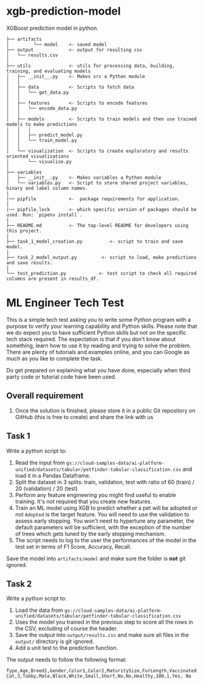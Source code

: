 # xgb-prediction-model 
XGBoost prediction model in python. 
```XGB-PREDICTION-MODEL 
├── artifacts   
│         └── model    <- saved model 
├── output             <- output for resulting csv
│   └── results.csv  
│                     
├── utils              <- utils for processing data, building, training, and evaluating models 
│   ├── __init__.py    <- Makes src a Python module 
│   │
│   ├── data           <- Scripts to fetch data 
│   │   └── get_data.py 
│   │
│   ├── features       <- Scripts to encode features  
│   │   └── encode_data.py 
│   │
│   ├── models         <- Scripts to train models and then use trained models to make predictions 
│   │   │                   
│   │   ├── predict_model.py  
│   │   └── train_model.py  
│   │
│   └── visualization  <- Scripts to create exploratory and results oriented visualizations
│       └── visualize.py  
| 
├── variables   
|   ├── __init__.py    <- Makes variables a Python module   
│   └── variables.py   <- Script to store shared project variables, binary and label column names.  
| 
|── pipfile            <-  package requirements for application.  
|
|── pipfile.lock       <- which specific version of packages should be used. Run: `pipenv install`. 
| 
├── README.md          <- The top-level README for developers using this project. 
│ 
├── task_1_model_creation.py          <- script to train and save model.  
| 
├── task_2_model_output.py         <- script to load, make predictions and save results.  
| 
└── test_prediction.py            <- test script to check all required columns are present in results_df. 
```
# ML Engineer Tech Test

This is a simple tech test asking you to write some Python program with a purpose to verify your learning capability and Python skills. 
Please note that we do expect you to have sufficient Python skills but not on the specific tech stack required. The expectation
is that if you don't know about something, learn how to use it by reading and trying to solve the problem. There are 
plenty of tutorials and examples online, and you can Google as much as you like to complete the task. 

Do get prepared on explaining what you have done, especially when third party code or tutorial code have been used.

## Overall requirement
1. Once the solution is finished, please store it in a public Git repository on GitHub (this is free to create) and share the link with us



## Task 1
Write a python script to:
1. Read the input from `gs://cloud-samples-data/ai-platform-unified/datasets/tabular/petfinder-tabular-classification.csv` and load it in a Pandas Dataframe.
2. Split the dataset in 3 splits: train, validation, test with ratio of 60 (train) / 20 (validation) / 20 (test)
3. Perform any feature engineering  you might find useful to enable training. It's not required that you create new features. 
4. Train an ML model using XGB to predict whether a pet will be adopted or not `Adopted` is the target feature. You will need to use the validation to assess early stopping. You won't need to hypertune any parameter, the default parameters will be sufficient, with the exception of the number of trees which gets tuned by the early stopping mechanism.
5. The script needs to log to the user the performances of the model in the test set in terms of F1 Score, Accuracy, Recall.

Save the model into `artifacts/model` and make sure the folder is <b>not</b> git ignored.


## Task 2
Write a python script to:
1. Load the data from `gs://cloud-samples-data/ai-platform-unified/datasets/tabular/petfinder-tabular-classification.csv`
2. Uses the model you trained in the previous step to score all the rows in the CSV, excluding of course the header.
3. Save the output into `output/results.csv` and make sure all files in the `output/` directory is git ignored.
4. Add a unit test to the prediction function.


The output needs to follow the following format:
```
Type,Age,Breed1,Gender,Color1,Color2,MaturitySize,FurLength,Vaccinated,Sterilized,Health,Fee,PhotoAmt,Adopted,Adopted_prediction
Cat,3,Tabby,Male,Black,White,Small,Short,No,No,Healthy,100,1,Yes, No
```


